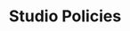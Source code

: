 ---
layout: 'layouts/policies.html'
eleventyNavigation:
  key: Studio-Policies
  parent: Classes
  title: Studio Policies
title: 'Studio Policies'
metaDesc: 'Located in Akron, Ohio, at All Walks Yoga we focus on accessible yoga to bring everyone together regardless of race, gender, sexual orientation, body type, body ability, or fitness level. No matter where you are in your walk of life, all are welcome, together.'
---